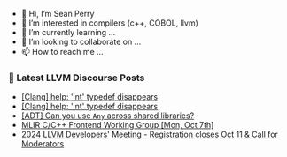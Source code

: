 - 👋 Hi, I’m Sean Perry
- 👀 I’m interested in compilers (c++, COBOL, llvm)
- 🌱 I’m currently learning ...
- 💞️ I’m looking to collaborate on ...
- 📫 How to reach me ...

<!---
s66perry/s66perry is a ✨ special ✨ repository because its `README.md` (this file) appears on your GitHub profile.
You can click the Preview link to take a look at your changes.
--->
### 📕 Latest LLVM Discourse Posts

<!-- DISCOURSE-LLVM:START -->
- [[Clang] help: &#39;int&#39; typedef disappears](https://discourse.llvm.org/t/clang-help-int-typedef-disappears/82374#post_2)
- [[Clang] help: &#39;int&#39; typedef disappears](https://discourse.llvm.org/t/clang-help-int-typedef-disappears/82374#post_1)
- [[ADT] Can you use `Any` across shared libraries?](https://discourse.llvm.org/t/adt-can-you-use-any-across-shared-libraries/82373#post_1)
- [MLIR C/C++ Frontend Working Group [Mon, Oct 7th]](https://discourse.llvm.org/t/mlir-c-c-frontend-working-group-mon-oct-7th/82372#post_1)
- [2024 LLVM Developers&#39; Meeting - Registration closes Oct 11 &amp; Call for Moderators](https://discourse.llvm.org/t/2024-llvm-developers-meeting-registration-closes-oct-11-call-for-moderators/82370#post_1)
<!-- DISCOURSE-LLVM:END -->
